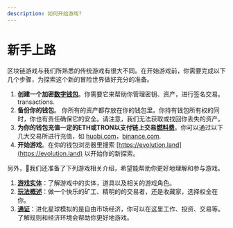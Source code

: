 ```yaml
---
description: 如何开始游戏?
---
```


# 新手上路

区块链游戏与我们所熟悉的传统游戏有很大不同。在开始游戏前，你需要完成以下几个步骤，为探索这个新的冒险世界做好充分的准备。

1. **创建一个加密**[**数字钱包**](preparation.md)。你需要它来帮助你管理密钥、资产，进行签名交易。transactions.
2. **备份你的钱包**。 你所有的资产都存放在你的钱包里。你持有钱包所有权的同时，你也有责任确保它的安全。请注意，我们无法获取或找回你丢失的资产。
3. **为你的钱包充值一定的ETH或TRON以支付链上交易**[**燃料费**](gas-and-fees.md)。你可以通过以下几大交易所进行充值，如 [huobi.com](https://huobi.com)，[binance.com](https://binance.com).
4.  **开始游戏**。在你的钱包浏览器里搜索 [https://evolution.land](https://evolution.land) 以开始你的新探索。

另外，我们还准备了下列游戏相关介绍，希望能帮助你更好地理解和参与游戏。

1. [**游戏实体**](../game-entities/)：了解游戏中的实体，道具以及相关的游戏角色。
2. [**玩法概述**](ways-to-play.md)：做一个快乐的矿工、精明的的交易者，还是收藏家，选择权全在你。
3. [**通证**](../tokens/)：进化星球模拟的是自由市场经济，你可以在这里工作、投资、交易等。了解规则和经济环境会帮助你更好地游戏。

